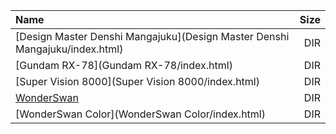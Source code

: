 |Name|Size|
|:---|---:|
|[Design Master Denshi Mangajuku](Design Master Denshi Mangajuku/index.html)|DIR|
|[Gundam RX-78](Gundam RX-78/index.html)|DIR|
|[Super Vision 8000](Super Vision 8000/index.html)|DIR|
|[WonderSwan](WonderSwan/index.html)|DIR|
|[WonderSwan Color](WonderSwan Color/index.html)|DIR|
